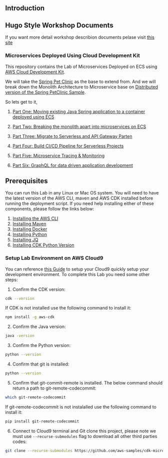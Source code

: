 ## Introduction

## Hugo Style Workshop Documents

If you want more detail workshop describion documents pelase visit [this site](http://cloudnative-immersion-day.s3-website-ap-northeast-1.amazonaws.com/)

### Microservices Deployed Using Cloud Development Kit

This repository contains the Lab of Microservices Deployed on ECS using [AWS Cloud Development Kit](https://github.com/awslabs/aws-cdk).


We will take the [Spring Pet Clinic](https://github.com/spring-projects/spring-petclinic) as the base to extend from. And we will break down the Monolith Architecture to Microservice base on [Distributed version of the Spring PetClinic Sample](https://github.com/spring-petclinic/spring-petclinic-microservices).

So lets get to it,

1. [Part One: Moving existing Java Spring application to a container deployed using ECS](1-ecs-monolith-stack)

2. [Part Two: Breaking the monolith apart into microservices on ECS](2-ecs-microservice-stack)

3. [Part Three: Migrate to Serverless and API Gateway Parten](3-serverless-microservice-stack)

4. [Part Four: Build CI/CD Pipeline for Serverless Projects](4-serverless-cicd-stack)

5. [Part Five: Microservice Tracing & Monitoring](5-serverless-xray-stack)

6. [Part Six: GraphQL for data driven application development](6-serverless-graphql-stack)


## Prerequisites

You can run this Lab in any Linux or Mac OS system. You will need to have the latest version of the AWS CLI, maven and AWS CDK installed before running the deployment script.  If you need help installing either of these components, please follow the links below:

1. [Installing the AWS CLI](http://docs.aws.amazon.com/cli/latest/userguide/installing.html)
2. [Installing Maven](https://maven.apache.org/install.html)
3. [Installing Docker](https://docs.docker.com/engine/installation/)
4. [Installing Python](https://www.python.org/downloads/)
5. [Installing JQ](https://stedolan.github.io/jq/download/)
6. [Installing CDK Python Version](https://docs.aws.amazon.com/cdk/latest/guide/getting_started.html#python)

### Setup Lab Environment on AWS Cloud9

You can reference [this Guide](https://docs.aws.amazon.com/cloud9/latest/user-guide/sample-cdk.html) to setup your Cloud9 quickly setup your development environment. To complete this Lab you need some other steps:

1. Confirm the CDK version:
```bash
cdk --version
```
If CDK is not installed use the following command to install it:
```bash
npm install -g aws-cdk
```
2. Confirm the Java version:
```bash
java -version
```
3. Confirm the Python version:
```bash
python --version
```
4. Confirm that git is installed:
```bash
python --version
```
5. Confirm that git-commit-remote is installed. The below command should return a path to git-remote-codecommit:
```bash
which git-remote-codecommit
```
If git-remote-codecommit is not instalalled use the following command to install it:
```bash
pip install git-remote-codecommit
```
6. Connect to Cloud9 terminal and Git clone this project, please note we must use `--recurse-submodules` flag to download all other third parties codes:
```bash
git clone --recurse-submodules https://github.com/aws-samples/cdk-microservices-labs.git
```